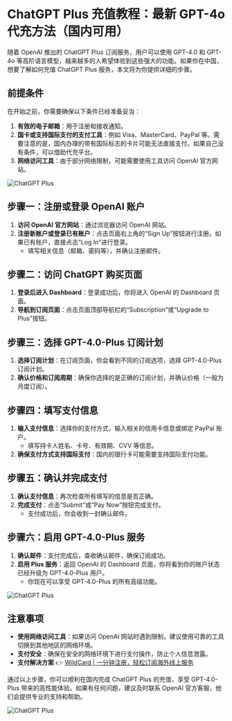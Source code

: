 # ChatGPT Plus 充值教程：最新 GPT-4o 代充方法（国内可用）

随着 OpenAI 推出的 ChatGPT Plus 订阅服务，用户可以使用 GPT-4.0 和 GPT-4o 等高阶语言模型，越来越多的人希望体验到这些强大的功能。如果你在中国，想要了解如何充值 ChatGPT Plus 服务，本文将为你提供详细的步骤。

## 前提条件

在开始之前，你需要确保以下条件已经准备妥当：

1. **有效的电子邮箱**：用于注册和接收通知。
2. **国卡或支持国际支付的支付工具**：例如 Visa、MasterCard、PayPal 等。需要注意的是，国内办理的带有国际标志的卡片可能无法直接支付。如果自己没有条件，可以借助代充平台。
3. **网络访问工具**：由于部分网络限制，可能需要使用工具访问 OpenAI 官方网站。

![ChatGPT Plus](https://bbtdd.com/img/93032054.webp@1192w)

## 步骤一：注册或登录 OpenAI 账户

1. **访问 OpenAI 官方网站**：通过浏览器访问 OpenAI 网站。
2. **注册新账户或登录已有账户**：点击页面右上角的“Sign Up”按钮进行注册。如果已有账户，直接点击“Log In”进行登录。
   - 填写相关信息（邮箱、密码等），并确认注册邮件。

## 步骤二：访问 ChatGPT 购买页面

1. **登录后进入 Dashboard**：登录成功后，你将进入 OpenAI 的 Dashboard 页面。
2. **导航到订阅页面**：点击页面顶部导航栏的“Subscription”或“Upgrade to Plus”按钮。

## 步骤三：选择 GPT-4.0-Plus 订阅计划

1. **选择订阅计划**：在订阅页面，你会看到不同的订阅选项，选择 GPT-4.0-Plus 订阅计划。
2. **确认价格和订阅周期**：确保你选择的是正确的订阅计划，并确认价格（一般为月度订阅）。

## 步骤四：填写支付信息

1. **输入支付信息**：选择你的支付方式，输入相关的信用卡信息或绑定 PayPal 账户。
   - 填写持卡人姓名、卡号、有效期、CVV 等信息。
2. **确保支付方式支持国际支付**：国内的银行卡可能需要支持国际支付功能。

## 步骤五：确认并完成支付

1. **确认支付信息**：再次检查所有填写的信息是否正确。
2. **完成支付**：点击“Submit”或“Pay Now”按钮完成支付。
   - 支付成功后，你会收到一封确认邮件。

## 步骤六：启用 GPT-4.0-Plus 服务

1. **确认邮件**：支付完成后，查收确认邮件，确保订阅成功。
2. **启用 Plus 服务**：返回 OpenAI 的 Dashboard 页面，你将看到你的账户状态已经升级为 GPT-4.0-Plus 用户。
   - 你现在可以享受 GPT-4.0-Plus 的所有高级功能。

![ChatGPT Plus](https://bbtdd.com/img/970004500883.webp@1192w)

## 注意事项

- **使用网络访问工具**：如果访问 OpenAI 网站时遇到限制，建议使用可靠的工具切换到其他地区的网络环境。
- **支付安全**：确保在安全的网络环境下进行支付操作，防止个人信息泄露。
- **支付解决方案** 👉 [WildCard | 一分钟注册，轻松订阅海外线上服务](https://bbtdd.com/WildCard)

通过以上步骤，你可以顺利在国内完成 ChatGPT Plus 的充值，享受 GPT-4.0-Plus 带来的高性能体验。如果有任何问题，建议及时联系 OpenAI 官方客服，他们会提供专业的支持和帮助。

![ChatGPT Plus](https://bbtdd.com/img/309830628047.webp@1192w)
